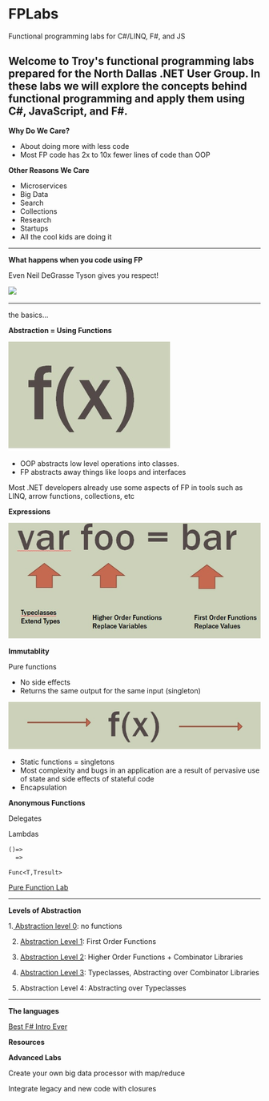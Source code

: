# FPLabs
Functional programming labs for C#/LINQ, F#, and JS

Welcome to Troy's functional programming labs prepared for the North Dallas .NET User Group.  In these labs we will explore the concepts behind functional programming and apply them using C#, JavaScript, and F#.
---

**Why Do We Care?**
* About doing more with less code
* Most FP code has 2x to 10x fewer lines of code than OOP

**Other Reasons We Care**
* Microservices
* Big Data
* Search
* Collections
* Research
* Startups
* All the cool kids are doing it

---

**What happens when you code using FP**

Even Neil DeGrasse Tyson gives you respect!

![](https://img.memesuper.com/2ae89fb1ccde0b60e347c4b2ebaa8248_neil-degrasse-tyson-meme-memesuper-neil-degrasse-tyson-badass-meme_625-444.jpeg)

---
the basics...


**Abstraction = Using Functions**

![f(x)](./Images/bigfunction.jpg)

* OOP abstracts low level operations into classes.  
* FP abstracts away things like loops and interfaces

Most .NET developers already use some aspects of FP in tools such as LINQ, arrow functions, collections, etc


**Expressions**

![expr](./Images/expression.jpg)


**Immutablity**

Pure functions
* No side effects
* Returns the same output for the same input (singleton)

![immutable](./Images/immutability.jpg)

* Static functions = singletons
* Most complexity and bugs in an application are a result of pervasive use of state and side effects of stateful code
* Encapsulation


**Anonymous Functions**

Delegates

Lambdas 
```
()=>
  =>

```  

```
Func<T,Tresult>

```

[Pure Function Lab](./Immutability/Lab.md)

---

**Levels of Abstraction**

1.[ Abstraction level 0](./Level0.md):  no functions

2. [Abstraction Level 1](./Level1.md):  First Order Functions

3. [Abstraction Level 2](./Level2.md): Higher Order Functions + Combinator Libraries

4. [Abstraction Level 3](./Level3.md): Typeclasses, Abstracting over Combinator Libraries

5. Abstraction Level 4:  Abstracting over Typeclasses

---



**The languages**

[Best F# Intro Ever](https://fsharpforfunandprofit.com/posts/fsharp-in-60-seconds/)


**Resources**


**Advanced Labs**

Create your own big data processor with map/reduce

Integrate legacy and new code with closures